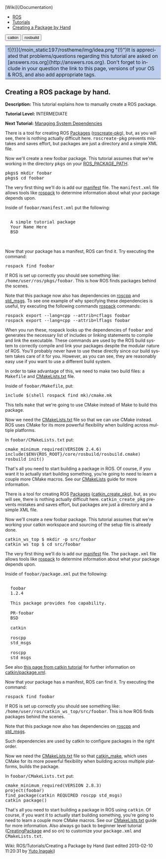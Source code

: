 <div id="interwiki"><span>[Wiki](/Documentation)</span></div>

*   [ROS](/ROS)
*   [Tutorials](/ROS/Tutorials)
*   [Creating a Package by Hand](/action/fullsearch/ROS/Tutorials/Creating%20a%20Package%20by%20Hand?action=fullsearch&context=180&value=linkto%3A%22ROS%2FTutorials%2FCreating+a+Package+by+Hand%22 "Click to do a full-text search for this title")

<div dir="ltr" id="content" lang="en"><span class="anchor" id="top"></span><span class="anchor" id="line-1"></span><span class="anchor" id="line-2"></span><span class="anchor" id="line-3"></span><span class="anchor" id="line-4"></span><span class="anchor" id="line-5"></span><span class="anchor" id="line-6"></span><span class="anchor" id="line-7"></span><span class="anchor" id="line-8"></span><span class="anchor" id="line-9"></span><span class="anchor" id="line-10"></span><span class="anchor" id="line-11"></span><span class="anchor" id="line-12"></span><span class="anchor" id="line-13"></span><span class="anchor" id="line-14"></span><span class="anchor" id="line-15"></span><span class="anchor" id="line-16"></span><span class="anchor" id="line-17"></span><span class="anchor" id="line-18"></span><span class="anchor" id="line-19"></span><span class="anchor" id="line-20"></span><span class="anchor" id="line-21"></span><span class="anchor" id="line-22"></span><span class="anchor" id="line-23"></span><span class="anchor" id="line-24"></span>

<script type="text/javascript"><!-- // @@ Buildsystem macro function Buildsystem(sections) { var dotversion = ".buildsystem." // Tag shows unless already tagged $.each(sections.show, function() { $("div" + dotversion + this).not(".versionshow,.versionhide").addClass("versionshow") } ) // Tag hides unless already tagged $.each(sections.hide, function() { $("div" + dotversion + this).not(".versionshow,.versionhide").addClass("versionhide") } ) // Show or hide according to tag $(".versionshow").removeClass("versionshow").filter("div").show() $(".versionhide").removeClass("versionhide").filter("div").hide() } function getURLParameter(name) { return decodeURIComponent( ( new RegExp( '[?|&]' + name + '=' + '([^&;]+?)(&|#|;|$)' ).exec(location.search) || [,""] )[1].replace(/\+/g, '%20') ) || null; } $(document).ready(function() { var activesystem = "catkin"; var url_distro = getURLParameter('buildsystem'); if (url_distro) { activesystem = url_distro; } $("div.buildsystem").not("."+activesystem).hide(); $("#"+activesystem).click(); $("input.version:hidden").each(function() { var bg = $(this).attr("value").split(":"); $("div.version." + bg[0]).css("background-color", bg[1]).removeClass(bg[0]) }); }) // --></script> <span class="btn-group"><button id="catkin" class="btn btn-default" onclick="Buildsystem({show:['catkin'], hide:['rosbuild']});this.style.color='#e6e6e6';this.style.background='#3e4f6e';document.getElementById('rosbuild').style.background='#e6e6e6';document.getElementById('rosbuild').style.color='#3e4f6e';return false">catkin</button> <button id="rosbuild" class="btn btn-default" onclick="Buildsystem({show:['rosbuild'], hide:['catkin']});this.style.color='#e6e6e6';this.style.background='#3e4f6e';document.getElementById('catkin').style.background='#e6e6e6';document.getElementById('catkin').style.color='#3e4f6e';return false">rosbuild</button></span><span class="anchor" id="line-25"></span><span class="anchor" id="line-26"></span>

<span class="anchor" id="line-1-1"></span><span class="anchor" id="line-2-1"></span><span class="anchor" id="line-3-1"></span><span class="anchor" id="line-4-1"></span><span class="anchor" id="line-5-1"></span>

<div>

<table>

<tbody>

<tr>

<td style="background-color: #bbceee">![(!)](/moin_static197/rostheme/img/idea.png "(!)")It is appreciated that problems/questions regarding this tutorial are asked on [answers.ros.org](http://answers.ros.org). Don't forget to include in your question the link to this page, versions of your OS & ROS, and also add appropriate tags.</td>

</tr>

</tbody>

</table>

</div>

<span class="anchor" id="line-6-1"></span><span class="anchor" id="line-7-1"></span><span class="anchor" id="line-8-1"></span>

## Creating a ROS package by hand.

<span class="anchor" id="line-9-1"></span>**Description:** This tutorial explains how to manually create a ROS package.  

<span class="anchor" id="line-10-1"></span><span class="anchor" id="line-11-1"></span><span class="anchor" id="line-12-1"></span><span class="anchor" id="line-13-1"></span>**Tutorial Level:** INTERMEDIATE   

<span class="anchor" id="line-14-1"></span><span class="anchor" id="line-15-1"></span>**Next Tutorial:** [Managing System Dependencies](/ROS/Tutorials/rosdep)  

<span class="anchor" id="line-16-1"></span>

<span class="anchor" id="line-27"></span><span class="anchor" id="line-28"></span>

<span class="anchor" id="line-29"></span><span class="anchor" id="line-30"></span><span class="anchor" id="line-31"></span><span class="anchor" id="line-32"></span><span class="anchor" id="line-33"></span><span class="anchor" id="line-34"></span><span class="anchor" id="line-35"></span><span class="anchor" id="line-36"></span><span class="anchor" id="line-37"></span><span class="anchor" id="line-38"></span><span class="anchor" id="line-39"></span><span class="anchor" id="line-40"></span><span class="anchor" id="line-41"></span><span class="anchor" id="line-42"></span><span class="anchor" id="line-43"></span><span class="anchor" id="line-44"></span><span class="anchor" id="line-45"></span><span class="anchor" id="line-46"></span><span class="anchor" id="line-47"></span><span class="anchor" id="line-48"></span><span class="anchor" id="line-49"></span><span class="anchor" id="line-50"></span><span class="anchor" id="line-51"></span><span class="anchor" id="line-52"></span><span class="anchor" id="line-53"></span><span class="anchor" id="line-54"></span><span class="anchor" id="line-55"></span><span class="anchor" id="line-56"></span><span class="anchor" id="line-57"></span><span class="anchor" id="line-58"></span><span class="anchor" id="line-59"></span><span class="anchor" id="line-60"></span><span class="anchor" id="line-61"></span><span class="anchor" id="line-62"></span><span class="anchor" id="line-63"></span><span class="anchor" id="line-64"></span><span class="anchor" id="line-65"></span><span class="anchor" id="line-66"></span><span class="anchor" id="line-67"></span><span class="anchor" id="line-68"></span><span class="anchor" id="line-69"></span><span class="anchor" id="line-70"></span><span class="anchor" id="line-71"></span><span class="anchor" id="line-72"></span><span class="anchor" id="line-73"></span><span class="anchor" id="line-74"></span><span class="anchor" id="line-75"></span><span class="anchor" id="line-76"></span><span class="anchor" id="line-77"></span><span class="anchor" id="line-78"></span><span class="anchor" id="line-79"></span><span class="anchor" id="line-80"></span><span class="anchor" id="line-81"></span><span class="anchor" id="line-82"></span><span class="anchor" id="line-83"></span><span class="anchor" id="line-84"></span><span class="anchor" id="line-85"></span><span class="anchor" id="line-86"></span><span class="anchor" id="line-87"></span><span class="anchor" id="line-88"></span><span class="anchor" id="line-89"></span><span class="anchor" id="line-90"></span>

<div class="buildsystem rosbuild"><span class="anchor" id="line-1-2"></span>

There is a tool for creating ROS [Packages](/Packages) ([roscreate-pkg](/roscreate)), but, as you will see, there is nothing actually difficult here. <tt class="backtick">roscreate-pkg</tt> prevents mistakes and saves effort, but packages are just a directory and a simple XML file.<span class="anchor" id="line-2-2"></span><span class="anchor" id="line-3-2"></span>

Now we'll create a new foobar package. This tutorial assumes that we're working in the directory <tt class="backtick">pkgs</tt> on your [ROS_PACKAGE_PATH](/ROS/EnvironmentVariables).<span class="anchor" id="line-4-2"></span><span class="anchor" id="line-5-2"></span>

<span class="anchor" id="line-6-2"></span><span class="anchor" id="line-7-2"></span><span class="anchor" id="line-8-2"></span>

<pre><span class="anchor" id="line-1-3"></span>pkgs$ mkdir foobar
<span class="anchor" id="line-2-3"></span>pkgs$ cd foobar</pre>

<span class="anchor" id="line-9-2"></span><span class="anchor" id="line-10-2"></span>

The very first thing we'll do is add our [manifest](/Manifest) file. The <tt class="backtick">manifest.xml</tt> file allows tools like [rospack](/rospack) to determine information about what your package depends upon.<span class="anchor" id="line-11-2"></span><span class="anchor" id="line-12-2"></span>

Inside of <tt class="backtick">foobar/manifest.xml</tt> put the following:<span class="anchor" id="line-13-2"></span><span class="anchor" id="line-14-2"></span>

<span class="anchor" id="line-15-2"></span><span class="anchor" id="line-16-2"></span><span class="anchor" id="line-17-1"></span><span class="anchor" id="line-18-1"></span><span class="anchor" id="line-19-1"></span><span class="anchor" id="line-20-1"></span><span class="anchor" id="line-21-1"></span><span class="anchor" id="line-22-1"></span>

<pre><span class="anchor" id="line-1-4"></span><package>
<span class="anchor" id="line-2-4"></span>  <description brief="example package tutorial">A simple tutorial package</description>
<span class="anchor" id="line-3-3"></span>  <author>Your Name Here</author>
<span class="anchor" id="line-4-3"></span>  <license>BSD</license>
<span class="anchor" id="line-5-3"></span>  <depend package="roscpp" />
<span class="anchor" id="line-6-3"></span>  <depend package="std_msgs" />
<span class="anchor" id="line-7-3"></span></package></pre>

<span class="anchor" id="line-23-1"></span><span class="anchor" id="line-24-1"></span>

Now that your package has a manifest, ROS can find it. Try executing the command:<span class="anchor" id="line-25-1"></span><span class="anchor" id="line-26-1"></span>

<span class="anchor" id="line-27-1"></span><span class="anchor" id="line-28-1"></span>

<pre><span class="anchor" id="line-1-5"></span>rospack find foobar</pre>

<span class="anchor" id="line-29-1"></span><span class="anchor" id="line-30-1"></span>

If ROS is set up correctly you should see something like: <tt class="backtick">/home/user/ros/pkgs/foobar</tt>. This is how ROS finds packages behind the scenes.<span class="anchor" id="line-31-1"></span><span class="anchor" id="line-32-1"></span>

Note that this package now also has dependencies on [roscpp](/roscpp) and [std_msgs](/std_msgs). To see one example of why specifying these dependencies is useful, try executing the following commands [rospack](/rospack) commands:<span class="anchor" id="line-33-1"></span><span class="anchor" id="line-34-1"></span>

<span class="anchor" id="line-35-1"></span><span class="anchor" id="line-36-1"></span><span class="anchor" id="line-37-1"></span>

<pre><span class="anchor" id="line-1-6"></span>rospack export --lang=cpp --attrib=cflags foobar
<span class="anchor" id="line-2-5"></span>rospack export --lang=cpp --attrib=lflags foobar</pre>

<span class="anchor" id="line-38-1"></span><span class="anchor" id="line-39-1"></span>

When you run these, rospack looks up the dependencies of <tt class="backtick">foobar</tt> and generates the necessary list of includes or linking statements to compile and link the executable. These commands are used by the ROS build system to correctly compile and link your packages despite the modular nature of ROS. You'll probably never have to use these directly since our build system takes care of it for you. However, as you can see, they are reasonably easy use if you want to use a different build system.<span class="anchor" id="line-40-1"></span><span class="anchor" id="line-41-1"></span>

In order to take advantage of this, we need to make two build files: a <tt class="backtick">Makefile</tt> and [CMakeLists.txt](/CMakeLists) file.<span class="anchor" id="line-42-1"></span><span class="anchor" id="line-43-1"></span>

Inside of <tt class="backtick">foobar/Makefile</tt>, put:<span class="anchor" id="line-44-1"></span><span class="anchor" id="line-45-1"></span>

<span class="anchor" id="line-46-1"></span><span class="anchor" id="line-47-1"></span>

<pre><span class="anchor" id="line-1-7"></span>include $(shell rospack find mk)/cmake.mk</pre>

<span class="anchor" id="line-48-1"></span><span class="anchor" id="line-49-1"></span>

This tells <tt class="backtick">make</tt> that we're going to use CMake instead of Make to build this package.<span class="anchor" id="line-50-1"></span><span class="anchor" id="line-51-1"></span>

Now we need the [CMakeLists.txt](/CMakeLists) file so that we can use CMake instead. ROS uses CMake for its more powerful flexibility when building across multiple platforms.<span class="anchor" id="line-52-1"></span><span class="anchor" id="line-53-1"></span>

In <tt class="backtick">foobar/CMakeLists.txt</tt> put:<span class="anchor" id="line-54-1"></span><span class="anchor" id="line-55-1"></span>

<span class="anchor" id="line-56-1"></span><span class="anchor" id="line-57-1"></span><span class="anchor" id="line-58-1"></span><span class="anchor" id="line-59-1"></span>

<pre><span class="anchor" id="line-1-8"></span>cmake_minimum_required(VERSION 2.4.6)
<span class="anchor" id="line-2-6"></span>include($ENV{ROS_ROOT}/core/rosbuild/rosbuild.cmake)
<span class="anchor" id="line-3-4"></span>rosbuild_init()</pre>

<span class="anchor" id="line-60-1"></span>

That's all you need to start building a package in ROS. Of course, if you want it to actually start building something, you're going to need to learn a couple more CMake macros. See our [CMakeLists](/CMakeLists) guide for more information.

</div>

<span class="anchor" id="line-91"></span><span class="anchor" id="line-92"></span>

<span class="anchor" id="line-93"></span><span class="anchor" id="line-94"></span><span class="anchor" id="line-95"></span><span class="anchor" id="line-96"></span><span class="anchor" id="line-97"></span><span class="anchor" id="line-98"></span><span class="anchor" id="line-99"></span><span class="anchor" id="line-100"></span><span class="anchor" id="line-101"></span><span class="anchor" id="line-102"></span><span class="anchor" id="line-103"></span><span class="anchor" id="line-104"></span><span class="anchor" id="line-105"></span><span class="anchor" id="line-106"></span><span class="anchor" id="line-107"></span><span class="anchor" id="line-108"></span><span class="anchor" id="line-109"></span><span class="anchor" id="line-110"></span><span class="anchor" id="line-111"></span><span class="anchor" id="line-112"></span><span class="anchor" id="line-113"></span><span class="anchor" id="line-114"></span><span class="anchor" id="line-115"></span><span class="anchor" id="line-116"></span><span class="anchor" id="line-117"></span><span class="anchor" id="line-118"></span><span class="anchor" id="line-119"></span><span class="anchor" id="line-120"></span><span class="anchor" id="line-121"></span><span class="anchor" id="line-122"></span><span class="anchor" id="line-123"></span><span class="anchor" id="line-124"></span><span class="anchor" id="line-125"></span><span class="anchor" id="line-126"></span><span class="anchor" id="line-127"></span><span class="anchor" id="line-128"></span><span class="anchor" id="line-129"></span><span class="anchor" id="line-130"></span><span class="anchor" id="line-131"></span><span class="anchor" id="line-132"></span><span class="anchor" id="line-133"></span><span class="anchor" id="line-134"></span><span class="anchor" id="line-135"></span><span class="anchor" id="line-136"></span><span class="anchor" id="line-137"></span><span class="anchor" id="line-138"></span><span class="anchor" id="line-139"></span><span class="anchor" id="line-140"></span><span class="anchor" id="line-141"></span><span class="anchor" id="line-142"></span><span class="anchor" id="line-143"></span><span class="anchor" id="line-144"></span><span class="anchor" id="line-145"></span><span class="anchor" id="line-146"></span><span class="anchor" id="line-147"></span><span class="anchor" id="line-148"></span><span class="anchor" id="line-149"></span><span class="anchor" id="line-150"></span><span class="anchor" id="line-151"></span>

<div class="buildsystem catkin"><span class="anchor" id="line-1-9"></span>

There is a tool for creating ROS [Packages](/Packages) ([catkin_create_pkg](/catkin/commands/catkin_create_pkg)), but, as you will see, there is nothing actually difficult here. <tt class="backtick">catkin_create_pkg</tt> prevents mistakes and saves effort, but packages are just a directory and a simple XML file.<span class="anchor" id="line-2-7"></span><span class="anchor" id="line-3-5"></span>

Now we'll create a new foobar package. This tutorial assumes that we're working your catkin workspace and sourcing of the setup file is already done.<span class="anchor" id="line-4-4"></span><span class="anchor" id="line-5-4"></span>

<span class="anchor" id="line-6-4"></span><span class="anchor" id="line-7-4"></span><span class="anchor" id="line-8-3"></span>

<pre><span class="anchor" id="line-1-10"></span>catkin_ws_top $ mkdir -p src/foobar
<span class="anchor" id="line-2-8"></span>catkin_ws_top $ cd src/foobar</pre>

<span class="anchor" id="line-9-3"></span><span class="anchor" id="line-10-3"></span>

The very first thing we'll do is add our [manifest](/catkin/package.xml) file. The <tt class="backtick">package.xml</tt> file allows tools like [rospack](/rospack) to determine information about what your package depends upon.<span class="anchor" id="line-11-3"></span><span class="anchor" id="line-12-3"></span>

Inside of <tt class="backtick">foobar/package.xml</tt> put the following:<span class="anchor" id="line-13-3"></span><span class="anchor" id="line-14-3"></span>

<span class="anchor" id="line-15-3"></span><span class="anchor" id="line-16-3"></span><span class="anchor" id="line-17-2"></span><span class="anchor" id="line-18-2"></span><span class="anchor" id="line-19-2"></span><span class="anchor" id="line-20-2"></span><span class="anchor" id="line-21-2"></span><span class="anchor" id="line-22-2"></span><span class="anchor" id="line-23-2"></span><span class="anchor" id="line-24-2"></span><span class="anchor" id="line-25-2"></span><span class="anchor" id="line-26-2"></span><span class="anchor" id="line-27-2"></span><span class="anchor" id="line-28-2"></span><span class="anchor" id="line-29-2"></span><span class="anchor" id="line-30-2"></span><span class="anchor" id="line-31-2"></span><span class="anchor" id="line-32-2"></span>

<pre><span class="anchor" id="line-1-11"></span><package>
<span class="anchor" id="line-2-9"></span>  <name>foobar</name>
<span class="anchor" id="line-3-6"></span>  <version>1.2.4</version>
<span class="anchor" id="line-4-5"></span>  <description>
<span class="anchor" id="line-5-5"></span>  This package provides foo capability.
<span class="anchor" id="line-6-5"></span>  </description>
<span class="anchor" id="line-7-5"></span>  <maintainer email="foobar@foo.bar.willowgarage.com">PR-foobar</maintainer>
<span class="anchor" id="line-8-4"></span>  <license>BSD</license>
<span class="anchor" id="line-9-4"></span>
<span class="anchor" id="line-10-4"></span>  <buildtool_depend>catkin</buildtool_depend>
<span class="anchor" id="line-11-4"></span>
<span class="anchor" id="line-12-4"></span>  <build_depend>roscpp</build_depend>
<span class="anchor" id="line-13-4"></span>  <build_depend>std_msgs</build_depend>
<span class="anchor" id="line-14-4"></span>
<span class="anchor" id="line-15-4"></span>  <run_depend>roscpp</run_depend>
<span class="anchor" id="line-16-4"></span>  <run_depend>std_msgs</run_depend>
<span class="anchor" id="line-17-3"></span></package></pre>

<span class="anchor" id="line-33-2"></span><span class="anchor" id="line-34-2"></span>

See also [this page from catkin tutorial](/catkin/Tutorials/CreatingPackage#ROS.2BAC8-Tutorials.2BAC8-catkin.2BAC8-CreatingPackage.Customizing_the_package.xml) for further information on [catkin/package.xml](/catkin/package.xml).<span class="anchor" id="line-35-2"></span><span class="anchor" id="line-36-2"></span>

Now that your package has a manifest, ROS can find it. Try executing the command:<span class="anchor" id="line-37-2"></span><span class="anchor" id="line-38-2"></span>

<span class="anchor" id="line-39-2"></span><span class="anchor" id="line-40-2"></span>

<pre><span class="anchor" id="line-1-12"></span>rospack find foobar</pre>

<span class="anchor" id="line-41-2"></span><span class="anchor" id="line-42-2"></span>

If ROS is set up correctly you should see something like: <tt class="backtick">/home/user/ros/catkin_ws_top/src/foobar</tt>. This is how ROS finds packages behind the scenes.<span class="anchor" id="line-43-2"></span><span class="anchor" id="line-44-2"></span>

Note that this package now also has dependencies on [roscpp](/roscpp) and [std_msgs](/std_msgs).<span class="anchor" id="line-45-2"></span><span class="anchor" id="line-46-2"></span>

Such dependencies are used by catkin to configure packages in the right order.<span class="anchor" id="line-47-2"></span><span class="anchor" id="line-48-2"></span>

Now we need the [CMakeLists.txt](/CMakeLists) file so that [catkin_make](/catkin_make), which uses CMake for its more powerful flexibility when building across multiple platforms, builds the package.<span class="anchor" id="line-49-2"></span><span class="anchor" id="line-50-2"></span>

In <tt class="backtick">foobar/CMakeLists.txt</tt> put:<span class="anchor" id="line-51-2"></span><span class="anchor" id="line-52-2"></span><span class="anchor" id="line-53-2"></span><span class="anchor" id="line-54-2"></span><span class="anchor" id="line-55-2"></span><span class="anchor" id="line-56-2"></span>

<pre><span class="anchor" id="line-1-13"></span>cmake_minimum_required(VERSION 2.8.3)
<span class="anchor" id="line-2-10"></span>project(foobar)
<span class="anchor" id="line-3-7"></span>find_package(catkin REQUIRED roscpp std_msgs)
<span class="anchor" id="line-4-6"></span>catkin_package()</pre>

<span class="anchor" id="line-57-2"></span><span class="anchor" id="line-58-2"></span>

That's all you need to start building a package in ROS using <tt class="backtick">catkin</tt>. Of course, if you want it to actually start building something, you're going to need to learn a couple more CMake macros. See our [CMakeLists.txt](/catkin/CMakeLists.txt) guide for more information. Also always go back to beginner level tutorial ([CreatingPackage](/ROS/Tutorials/CreatingPackage) and so on) to customize your <tt class="backtick">package.xml</tt> and <tt class="backtick">CMakeLists.txt</tt>.

</div>

<span class="anchor" id="line-152"></span><span class="anchor" id="line-153"></span>

<span class="anchor" id="line-154"></span><span class="anchor" id="bottom"></span>

</div>

Wiki: ROS/Tutorials/Creating a Package by Hand (last edited 2013-02-10 11:20:31 by <span title="Yuto Inagaki @ KD114017242064.ppp-bb.dion.ne.jp[114.17.242.64]">[Yuto Inagaki](/Yuto%20Inagaki "Yuto Inagaki @ KD114017242064.ppp-bb.dion.ne.jp[114.17.242.64]")</span>)
